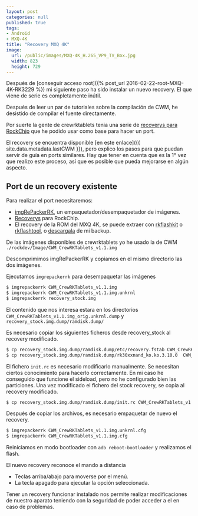 ```yaml
---
layout: post
categories: null
published: true
tags:
- Android
- MXQ-4K
title: "Recovery MXQ 4K"
image:
  url: /public/images/MXQ-4K_H.265_VP9_TV_Box.jpg
  width: 823
  height: 729
---
```


Después de [conseguir acceso root]({% post_url 2016-02-22-root-MXQ-4K-RK3229 %}) mi siguiente paso ha sido instalar un nuevo recovery. El que viene de serie es completamente inútil.

Después de leer un par de tutoriales sobre la compilación de CWM, he desistido de compilar el fuente directamente.

Por suerte la gente de crewrktablets tenia una serie de [recoverys para RockChip](http://crewrktablets.arctablet.com/?p=4776) que he podido usar como base para hacer un port.

<!-- leer mas -->

El recovery se encuentra disponible [en este enlace]({{ site.data.metadata.lastCWM }}), pero explico los pasos para que puedan servir de guía en ports similares. Hay que tener en cuenta que es la 1º vez que realizo este proceso, así que es posible que pueda mejorarse en algún aspecto.


## Port de un recovery existente ##

Para realizar el port necesitaremos:

* [imgRePackerRK](http://forum.xda-developers.com/showthread.php?t=2257331), un empaquetador/desempaquetador de imágenes.
* [Recoverys](http://crewrktablets.arctablet.com/?p=4776) para RockChip.
* El recovery de la ROM del MXQ 4K, se puede extraer con [rkflashkit](https://github.com/linuxerwang/rkflashkit) o [rkflashtool](https://github.com/linux-rockchip/rkflashtool), o [descargala](https://mega.nz/#!qcxzzBDB!n3QaQ4KpHgLeKb3Hi8KYa_M6CTpJNG2tzr15g6kbPMQ) de mi backup. 

De las imágenes disponibles de crewrktablets yo he usado la de CWM `./rockdev/Image/CWM_CrewRKTablets_v1.1.img`

Descomprimimos imgRePackerRK y copiamos en el mismo directorio las dos imágenes.

Ejecutamos `imgrepackerrk` para desempaquetar las imágenes

```bash
$ imgrepackerrk CWM_CrewRKTablets_v1.1.img
$ imgrepackerrk CWM_CrewRKTablets_v1.1.img.unkrnl
$ imgrepackerrk recovery_stock.img
```
El contenido que nos interesa estara en los directorios `CWM_CrewRKTablets_v1.1.img_orig.unkrnl.dump` y `recovery_stock.img.dump/ramdisk.dump/`

Es necesario copiar los siguientes ficheros desde recovery_stock al recovery modificado.

```bash
$ cp recovery_stock.img.dump/ramdisk.dump/etc/recovery.fstab CWM_CrewRKTablets_v1.1.img_orig.unkrnl.dump/etc/recovery.fstab
$ cp recovery_stock.img.dump/ramdisk.dump/rk30xxnand_ko.ko.3.10.0  CWM_CrewRKTablets_v1.1.img_orig.unkrnl.dumprk30xxnand_ko.ko.3.10.0
```

El fichero `init.rc` es necesario modificarlo manualmente. Se necesitan ciertos conocimiento para hacerlo correctamente. En mi caso he conseguido que funcione el sideload, pero no he configurado bien las particiones.
Una vez modificado el fichero del stock recovery, se copia al recovery modificado.

```bash
$ cp recovery_stock.img.dump/ramdisk.dump/init.rc CWM_CrewRKTablets_v1.1.img_orig.unkrnl.dump/init.rc
```

Después de copiar los archivos, es necesario empaquetar de nuevo el recovery.

```bash
$ imgrepackerrk CWM_CrewRKTablets_v1.1.img.unkrnl.cfg 
$ imgrepackerrk CWM_CrewRKTablets_v1.1.img.cfg 
```

Reiniciamos en modo bootloader con `adb reboot-bootloader` y realizamos el flash.

El nuevo recovery reconoce el mando a distancia

* Teclas arriba/abajo para moverse por el menú.
* La tecla apagado para ejecutar la opción seleccionada.

Tener un recovery funcionar instalado nos permite realizar modificaciones de nuestro aparato teniendo con la seguridad de poder acceder a el en caso de problemas.
